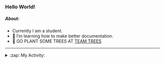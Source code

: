 ### Hello World!

##### About:
- Currently I am a student.
- 🌱 I’m learning how to make better documentation.
- 🌱 GO PLANT SOME TREES AT [TEAM TREES](https://teamtrees.org/)

---
<details>
  <summary>:zap: My Activity:</summary>
  
<!--START_SECTION:waka-->
![Code Time](http://img.shields.io/badge/Code%20Time-1%2C159%20hrs%2016%20mins-blue)

**I'm a Night 🦉** 

```text
🌞 Morning                1761 commits        ██░░░░░░░░░░░░░░░░░░░░░░░   09.88 % 
🌆 Daytime                6122 commits        █████████░░░░░░░░░░░░░░░░   34.35 % 
🌃 Evening                5093 commits        ███████░░░░░░░░░░░░░░░░░░   28.58 % 
🌙 Night                  4846 commits        ███████░░░░░░░░░░░░░░░░░░   27.19 % 
```
📅 **I'm Most Productive on Wednesday** 

```text
Monday                   2560 commits        ████░░░░░░░░░░░░░░░░░░░░░   14.36 % 
Tuesday                  2412 commits        ███░░░░░░░░░░░░░░░░░░░░░░   13.53 % 
Wednesday                4145 commits        ██████░░░░░░░░░░░░░░░░░░░   23.26 % 
Thursday                 2274 commits        ███░░░░░░░░░░░░░░░░░░░░░░   12.76 % 
Friday                   1824 commits        ███░░░░░░░░░░░░░░░░░░░░░░   10.23 % 
Saturday                 1568 commits        ██░░░░░░░░░░░░░░░░░░░░░░░   08.80 % 
Sunday                   3039 commits        ████░░░░░░░░░░░░░░░░░░░░░   17.05 % 
```


📊 **This Week I Spent My Time On** 

```text
🔥 Editors: 
VS Code                  2 hrs 38 mins       ████████████████░░░░░░░░░   63.89 % 
IntelliJ                 1 hr 29 mins        █████████░░░░░░░░░░░░░░░░   36.11 % 

🐱‍💻 Projects: 
praise                   2 hrs 37 mins       ████████████████░░░░░░░░░   63.33 % 
intro                    1 hr 29 mins        █████████░░░░░░░░░░░░░░░░   36.11 % 
CSF31                    1 min               ░░░░░░░░░░░░░░░░░░░░░░░░░   00.49 % 
giveth-dapps-v2          0 secs              ░░░░░░░░░░░░░░░░░░░░░░░░░   00.07 % 
```


 Last Updated on 14/08/2023 16:10:06 UTC
<!--END_SECTION:waka-->
</details>

